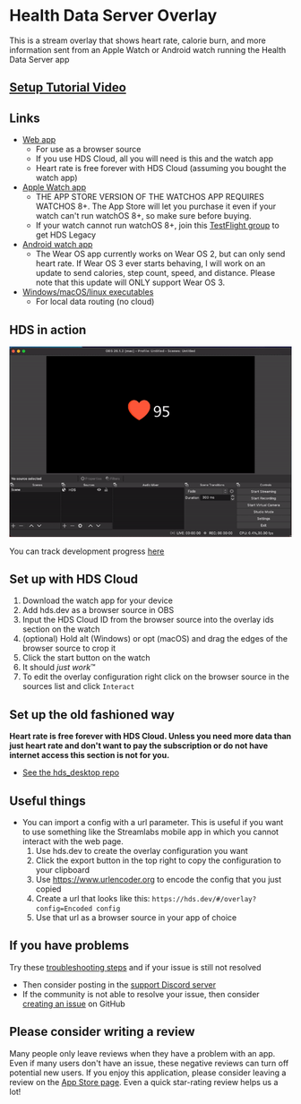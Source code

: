 # Health Data Server Overlay
This is a stream overlay that shows heart rate, calorie burn, and more information sent from an Apple Watch or Android watch running the Health Data Server app

## [Setup Tutorial Video](https://youtu.be/EyYIhK3kxUA)

## Links

- [Web app](https://hds.dev/)
  - For use as a browser source
  - If you use HDS Cloud, all you will need is this and the watch app
  - Heart rate is free forever with HDS Cloud (assuming you bought the watch app)
- [Apple Watch app](https://apps.apple.com/app/apple-store/id1496042074?pt=118722341&ct=GitHub&mt=8)
  - THE APP STORE VERSION OF THE WATCHOS APP REQUIRES WATCHOS 8+. The App Store will let you purchase it even if your watch can't run watchOS 8+, so make sure before buying.
  - If your watch cannot run watchOS 8+, join this [TestFlight group](https://testflight.apple.com/join/M0tjtpcS) to get HDS Legacy
- [Android watch app](https://play.google.com/store/apps/details?id=dev.rexios.hds_flutter)
  - The Wear OS app currently works on Wear OS 2, but can only send heart rate. If Wear OS 3 ever starts behaving, I will work on an update to send calories, step count, speed, and distance. Please note that this update will ONLY support Wear OS 3.
- [Windows/macOS/linux executables](https://github.com/Rexios80/hds_desktop/releases/latest)
  - For local data routing (no cloud)

## HDS in action

![Preview Image](https://github.com/Rexios80/Health-Data-Server-Overlay/raw/master/readme_assets/preview_image.gif)

You can track development progress [here](https://trello.com/healthdataserver)

## Set up with HDS Cloud
1. Download the watch app for your device
2. Add hds.dev as a browser source in OBS
3. Input the HDS Cloud ID from the browser source into the overlay ids section on the watch
4. (optional) Hold alt (Windows) or opt (macOS) and drag the edges of the browser source to crop it
5. Click the start button on the watch
6. It should *just work*™
7. To edit the overlay configuration right click on the browser source in the sources list and click `Interact`

## Set up the old fashioned way
**Heart rate is free forever with HDS Cloud. Unless you need more data than just heart rate and don't want to pay the subscription or do not have internet access this section is not for you.**
- [See the hds_desktop repo](https://github.com/Rexios80/hds_desktop)

## Useful things
- You can import a config with a url parameter. This is useful if you want to use something like the Streamlabs mobile app in which you cannot interact with the web page.
   1. Use hds.dev to create the overlay configuration you want
   2. Click the export button in the top right to copy the configuration to your clipboard
   3. Use https://www.urlencoder.org to encode the config that you just copied
   4. Create a url that looks like this: `https://hds.dev/#/overlay?config=Encoded config`
   5. Use that url as a browser source in your app of choice

## If you have problems
Try these [troubleshooting steps](https://github.com/Rexios80/Health-Data-Server-Overlay/wiki/Troubleshooting) and if your issue is still not resolved
- Then consider posting in the [support Discord server](https://discord.gg/FayYYcm)
- If the community is not able to resolve your issue, then consider [creating an issue](https://github.com/Rexios80/Health-Data-Server-Overlay/issues/new?assignees=&labels=&template=bug-report.md&title=) on GitHub

## Please consider writing a review
Many people only leave reviews when they have a problem with an app. Even if many users don't have an issue, these negative reviews can turn off potential new users. If you enjoy this application, please consider leaving a review on the [App Store page](https://apps.apple.com/app/apple-store/id1496042074?pt=118722341&ct=GitHub&mt=8). Even a quick star-rating review helps us a lot!
